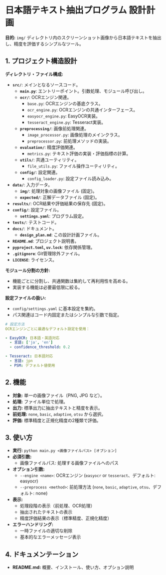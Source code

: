 # 日本語テキスト抽出プログラム 設計計画

**目的:** `img/` ディレクトリ内のスクリーンショット画像から日本語テキストを抽出し、精度を評価するシンプルなツール。

## 1. プロジェクト構造設計

**ディレクトリ・ファイル構成:**

- **`src/`**: メインとなるソースコード。
  - **`main.py`**: エントリーポイント。引数処理、モジュール呼び出し。
  - **`ocr/`**: OCRエンジン関連。
    - `base.py`: OCRエンジンの基底クラス。
    - `ocr_engine.py`: OCRエンジンの共通インターフェース。
    - `easyocr_engine.py`: EasyOCR実装。
    - `tesseract_engine.py`: Tesseract実装。
  - **`preprocessing/`**: 画像前処理関連。
    - `image_processor.py`: 画像処理のメインクラス。
    - `preprocessor.py`: 前処理メソッドの実装。
  - **`evaluation/`**: 精度評価関連。
    - `metrics.py`: テキスト評価の実装・評価指標の計算。
  - **`utils/`**: 共通ユーティリティ。
    - `file_utils.py`: ファイル操作ユーティリティ。
  - **`config/`**: 設定関連。
    - `config_loader.py`: 設定ファイル読み込み。
- **`data/`**: 入力データ。
  - **`img/`**: 処理対象の画像ファイル (固定)。
  - **`expected/`**: 正解データファイル (固定)。
- **`results/`**: OCR結果や評価結果の保存先 (固定)。
- **`config/`**: 設定ファイル。
  - **`settings.yaml`**: プログラム設定。
- **`tests/`**: テストコード。
- **`docs/`**: ドキュメント。
  - **`design_plan.md`**: この設計計画ファイル。
- **`README.md`**: プロジェクト説明書。
- **`pyproject.toml`, `uv.lock`**: 依存関係管理。
- **`.gitignore`**: Git管理除外ファイル。
- **`LICENSE`**: ライセンス。

**モジュール分割の方針:**

- 機能ごとに分割し、共通関数は集約して再利用性を高める。
- 実装する機能は必要最低限に絞る。

**設定ファイルの扱い:**

- `config/settings.yaml` に基本設定を集約。
- パス関連はコード内固定またはシンプルな引数で指定。

```yaml
# 設定方法
OCRエンジンごとに最適なデフォルト設定を使用：

- EasyOCR: 日本語・英語対応
  - 言語: ['ja', 'en']
  - confidence_threshold: 0.2

- Tesseract: 日本語対応
  - 言語: jpn
  - PSM: デフォルト値使用
```

## 2. 機能

- **対象:** 単一の画像ファイル（PNG, JPG など）。
- **処理:** ファイル単位で処理。
- **出力:** 標準出力に抽出テキストと精度を表示。
- **前処理:** `none`, `basic`, `adaptive`, `otsu` から選択。
- **評価:** 標準精度と正規化精度の2種類で評価。

## 3. 使い方

- **実行:** `python main.py <画像ファイルパス> [オプション]`
- **必須引数:**
  - 画像ファイルパス: 処理する画像ファイルへのパス
- **オプション引数:**
  - `--engine <name>`: OCRエンジン (`easyocr` or `tesseract`、デフォルト: easyocr)
  - `--preprocess <method>`: 前処理方法 (`none`, `basic`, `adaptive`, `otsu`、デフォルト: none)
- **表示:**
  - 処理段階の表示（前処理、OCR処理）
  - 抽出されたテキストの表示
  - 精度評価結果の表示（標準精度、正規化精度）
- **エラーハンドリング:**
  - 一時ファイルの適切な削除
  - 基本的なエラーメッセージ表示

## 4. ドキュメンテーション

- **README.md:** 概要、インストール、使い方、オプション説明
